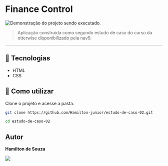 # Finance Control

<img src="./assets/example.gif" alt="Demonstração do projeto sendo executado.">

> Aplicação construida como segundo estudo de caso do curso da otterwise disponibilizado pela nav9.

<hr>

## 🧪 Tecnologias

- HTML
- CSS

## 🚀 Como utilizar

Clone o projeto e acesse a pasta.

```bash
git clone https://github.com/Hamilton-junior/estudo-de-caso-02.git

cd estudo-de-caso-02

```

## Autor

<strong> Hamilton de Souza </strong>
<br>

<a href="https://www.linkedin.com/in/hamilton-junior-34451018a/" target="_blank"><img src="https://img.shields.io/badge/Linkedin-blue?style=for-the-badge&logo=Linkedin"></a>
